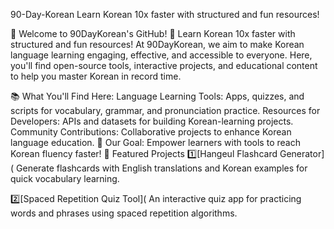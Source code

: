 90-Day-Korean
Learn Korean 10x faster with structured and fun resources!

👋 Welcome to 90DayKorean's GitHub! 🌟 Learn Korean 10x faster with structured and fun resources! At 90DayKorean, we aim to make Korean language learning engaging, effective, and accessible to everyone. Here, you'll find open-source tools, interactive projects, and educational content to help you master Korean in record time.

📚 What You'll Find Here:
Language Learning Tools: Apps, quizzes, and scripts for vocabulary, grammar, and pronunciation practice.
Resources for Developers: APIs and datasets for building Korean-learning projects.
Community Contributions: Collaborative projects to enhance Korean language education. 🎯 Our Goal: Empower learners with tools to reach Korean fluency faster!
🚀 Featured Projects
1️⃣[Hangeul Flashcard Generator](
Generate flashcards with English translations and Korean examples for quick vocabulary learning.

2️⃣[Spaced Repetition Quiz Tool](
An interactive quiz app for practicing words and phrases using spaced repetition algorithms.
